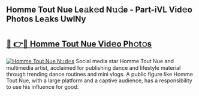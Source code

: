 ## Homme Tout Nue Le𝚊k𝚎d N𝚞𝚍e - Part-iVL Vid𝚎o Photos Le𝚊ks UwlNy

# <h2><a href="http://fb015j.evod.top/?m=Homme+Tout+Nue">🔗 👉🔴 Homme Tout Nue Vid𝚎o Ph𝚘t𝚘s</a></h2>

[![Homme Tout Nue N𝚞d𝚎s](https://i.imgur.com/8V9OHl7.gif)](http://fb015j.evod.top/?m=Homme+Tout+Nue)
Social media star Homme Tout Nue and multimedia artist, acclaimed for publishing dance and lifestyle material through trending dance routines and mini vlogs. A public figure like Homme Tout Nue, with a large platform and a captive audience, has a responsibility to use his influence for good. 
